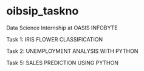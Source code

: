 # oibsip_taskno
Data Science Internship at OASIS INFOBYTE

Task 1: IRIS FLOWER CLASSIFICATION

Task 2: UNEMPLOYMENT ANALYSIS WITH PYTHON

Task 5: SALES PREDICTION USING PYTHON
